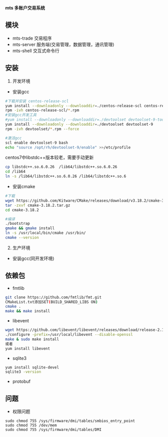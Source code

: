 **mts 多账户交易系统**
## 模块
* mts-trade   交易程序
* mts-server  服务端(交易管理，数据管理，通讯管理)
* mts-shell   交互式命令行
## 安装
1. 开发环境
* 安装gcc
```bash
#下载并安装 centos-release-scl
yum install --downloadonly --downloaddir=./centos-release-scl centos-release-scl
rpm -ivh centos-release-scl/*.rpm
#安装gcc开发工具
#yum install --downloadonly --downloaddir=./devtoolset devtoolset-9-toolchain
yum install --downloadonly --downloaddir=./devtoolset devtoolset-9
rpm -ivh devtoolset/*.rpm --force

#激活gcc
scl enable devtoolset-9 bash
echo "source /opt/rh/devtoolset-9/enable" >>/etc/profile

```

centos7中libstdc++版本较老，需要手动更新
```bash
cp libstdc++.so.6.0.26  /lib64/libstdc++.so.6.0.26
cd /lib64
ln -s /lib64/libstdc++.so.6.0.26 /lib64/libstdc++.so.6
```

* 安装cmake
```bash
#下载
wget https://github.com/Kitware/CMake/releases/download/v3.18.2/cmake-3.18.2.tar.gz
tar -zxvf cmake-3.18.2.tar.gz
cd cmake-3.18.2

#编译
./bootstrap
gmake && gmake install
ln -s /usr/local/bin/cmake /usr/bin/
cmake --version

```

2. 生产环境
* 安装gcc(同开发环境)


## 依赖包
* fmtlib
```bash
git clone https://github.com/fmtlib/fmt.git
CMakeList.txt添加SET(BUILD_SHARED_LIBS ON)
cmake .
make && make install

```
* libevent  
```bash
wget https://github.com/libevent/libevent/releases/download/release-2.1.12-stable/libevent-2.1.12-stable.tar.gz
./configure -prefix=/usr/local/libevent --disable-openssl 
make & sudo make install
或者
yum install libevent
```

* sqlite3
```bash
yum install sqlite-devel
sqlite3 -version


```

* protobuf

## 问题
* 权限问题
```shell
sudo chmod 755 /sys/firmware/dmi/tables/smbios_entry_point
sudo chmod 755 /dev/mem
sudo chmod 755 /sys/firmware/dmi/tables/DMI

```